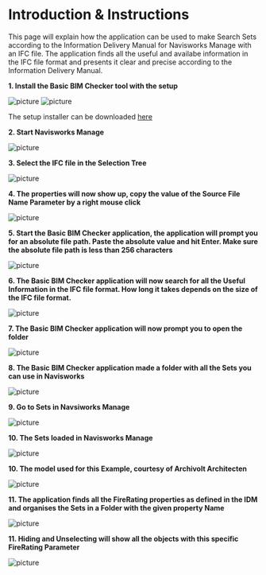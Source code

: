 # Introduction & Instructions
This page will explain how the  application can be used to make Search Sets according to the Information Delivery Manual for Navisworks Manage with an IFC file. The application finds all the useful and availabe information in the IFC file format and presents it  clear and precise according to the Information Delivery Manual.


**1. Install the Basic BIM Checker tool with the setup**

![picture](https://github.com/C-Claus/XML-for-Navisworks/blob/master/Basic_BIM_Checker_for_Navisworks_Manage/images/02.%20install.png)
![picture](02.%20install.png)

The setup installer can be downloaded [here](https://github.com/C-Claus/XML-for-Navisworks/blob/master/Basic_BIM_Checker_for_Navisworks_Manage/setup_basic_bim_checker.exe)


**2. Start Navisworks Manage**

![picture](https://github.com/C-Claus/XML-for-Navisworks/blob/master/Basic_BIM_Checker_for_Navisworks_Manage/images/00_open_navisworks.PNG)


**3. Select the IFC file in the Selection Tree**

![picture](https://github.com/C-Claus/XML-for-Navisworks/blob/master/Basic_BIM_Checker_for_Navisworks_Manage/images/00._select_ifc_file_in_selection_tree.png)


**4. The properties will now show up, copy the value of the Source File Name Parameter by a right mouse click**

![picture](https://github.com/C-Claus/XML-for-Navisworks/blob/master/Basic_BIM_Checker_for_Navisworks_Manage/images/01.%20copy%20value%20of%20absolute%20path.png)


**5. Start the Basic BIM Checker application, the application will prompt you for an absolute file path. Paste the absolute value and hit Enter. Make sure the absolute file path is less than 256 characters**

![picture](https://github.com/C-Claus/XML-for-Navisworks/blob/master/Basic_BIM_Checker_for_Navisworks_Manage/images/03_start_app.png)


**6. The Basic BIM Checker application will now search for all the Useful Information in the IFC file format.  How long it takes depends on the size of the IFC file format.**

![picture](https://github.com/C-Claus/XML-for-Navisworks/blob/master/Basic_BIM_Checker_for_Navisworks_Manage/images/04_load_file.png)


**7. The Basic BIM Checker application will now prompt you to open the folder**

![picture](https://github.com/C-Claus/XML-for-Navisworks/blob/master/Basic_BIM_Checker_for_Navisworks_Manage/images/05_load_file.png)


**8. The Basic BIM Checker application made a folder with all the Sets you can use in Navisworks**

![picture](https://github.com/C-Claus/XML-for-Navisworks/blob/master/Basic_BIM_Checker_for_Navisworks_Manage/images/06_created_xml.png)


**9. Go to Sets in Navsiworks Manage**

![picture](https://github.com/C-Claus/XML-for-Navisworks/blob/master/Basic_BIM_Checker_for_Navisworks_Manage/images/07_created_xml.png)


**10. The Sets loaded in Navisworks Manage**

![picture](https://github.com/C-Claus/XML-for-Navisworks/blob/master/Basic_BIM_Checker_for_Navisworks_Manage/images/08_created_xml_loaded_in_navisworks.png)

**10. The model used for this Example, courtesy of Archivolt Architecten**

![picture](https://github.com/C-Claus/XML-for-Navisworks/blob/master/Basic_BIM_Checker_for_Navisworks_Manage/images/kdv.PNG)

**11. The application finds all the FireRating properties as defined in the IDM and organises the Sets in a Folder with the given property Name**

![picture](https://github.com/C-Claus/XML-for-Navisworks/blob/master/Basic_BIM_Checker_for_Navisworks_Manage/images/10_created_xml_loaded_in_navisworks.png)


**11. Hiding and Unselecting will show all the objects with this specific FireRating Parameter**

![picture](https://github.com/C-Claus/XML-for-Navisworks/blob/master/Basic_BIM_Checker_for_Navisworks_Manage/images/11_firerating.PNG)


